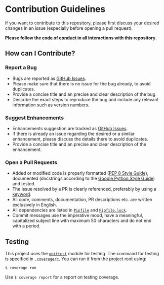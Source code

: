<!--
Copyright 2020 Scriptim (https://github.com/Scriptim)

Permission is hereby granted, free of charge, to any person obtaining a copy of this software and associated documentation files (the "Software"), to deal in the Software without restriction, including without limitation the rights to use, copy, modify, merge, publish, distribute, sublicense, and/or sell copies of the Software, and to permit persons to whom the Software is furnished to do so, subject to the following conditions:

The above copyright notice and this permission notice shall be included in all copies or substantial portions of the Software.

THE SOFTWARE IS PROVIDED "AS IS", WITHOUT WARRANTY OF ANY KIND, EXPRESS OR IMPLIED, INCLUDING BUT NOT LIMITED TO THE WARRANTIES OF MERCHANTABILITY, FITNESS FOR A PARTICULAR PURPOSE AND NONINFRINGEMENT. IN NO EVENT SHALL THE AUTHORS OR COPYRIGHT HOLDERS BE LIABLE FOR ANY CLAIM, DAMAGES OR OTHER LIABILITY, WHETHER IN AN ACTION OF CONTRACT, TORT OR OTHERWISE, ARISING FROM, OUT OF OR IN CONNECTION WITH THE SOFTWARE OR THE USE OR OTHER DEALINGS IN THE SOFTWARE.
-->

# Contribution Guidelines

If you want to contribute to this repository, please first discuss your desired changes in an issue (especially before opening a pull request).

**Please follow the [code of conduct](./CODE_OF_CONDUCT.md) in all interactions with this repository.**

## How can I Contribute?

### Report a Bug

- Bugs are reported as [GitHub Issues](https://github.com/Scriptim/Abalone-BoAI/issues).
- Please make sure that there is no issue for the bug already, to avoid duplicates.
- Provide a concise title and an precise and clear description of the bug.
- Describe the exact steps to reproduce the bug and include any relevant information such as version numbers.

### Suggest Enhancements

- Enhancements suggestion are tracked as [GitHub Issues](https://github.com/Scriptim/Abalone-BoAI/issues).
- If there is already an issue regarding the desired or a similar enhancement, please discuss the details there to avoid duplicates.
- Provide a concise title and an precise and clear description of the enhancement.

### Open a Pull Requests

- Added or modified code is properly formatted ([PEP 8 Style Guide](https://www.python.org/dev/peps/pep-0008/)), documented (docstrings according to the [Google Python Style Guide](https://github.com/google/styleguide/blob/gh-pages/pyguide.md#38-comments-and-docstrings)) and tested.
- The issue resolved by a PR is clearly referenced, preferably by using a [keyword](https://help.github.com/en/github/managing-your-work-on-github/linking-a-pull-request-to-an-issue#linking-a-pull-request-to-an-issue-using-a-keyword).
- All code, comments, documentation, PR descriptions etc. are written exclusively in English.
- All dependencies are listed in [`Pipfile`](./Pipfile) and [`Pipfile.lock`](./Pipfile.lock).
- Commit messages use the imperative mood, have a meaningful, capitalized subject line with maximum 50 characters and do not end with a period. 

## Testing

This project uses the [`unittest`](https://docs.python.org/3/library/unittest.html) module for testing. The command for testing is specified in [`.coveragerc`](./.coveragerc). You can run it from the project root using:

    $ coverage run
    
Use `$ coverage report` for a report on testing coverage.

